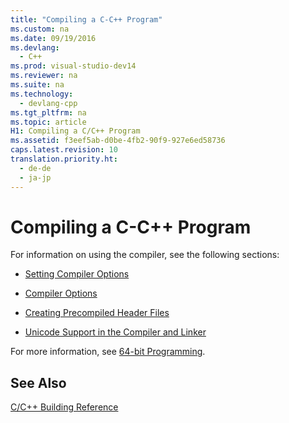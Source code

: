 ```yaml
---
title: "Compiling a C-C++ Program"
ms.custom: na
ms.date: 09/19/2016
ms.devlang: 
  - C++
ms.prod: visual-studio-dev14
ms.reviewer: na
ms.suite: na
ms.technology: 
  - devlang-cpp
ms.tgt_pltfrm: na
ms.topic: article
H1: Compiling a C/C++ Program
ms.assetid: f3eef5ab-d0be-4fb2-90f9-927e6ed58736
caps.latest.revision: 10
translation.priority.ht: 
  - de-de
  - ja-jp
---
```

# Compiling a C-C++ Program
For information on using the compiler, see the following sections:  
  
-   [Setting Compiler Options](../vs140/Setting-Compiler-Options.md)  
  
-   [Compiler Options](../vs140/Compiler-Options.md)  
  
-   [Creating Precompiled Header Files](../vs140/Creating-Precompiled-Header-Files.md)  
  
-   [Unicode Support in the Compiler and Linker](../vs140/Unicode-Support-in-the-Compiler-and-Linker.md)  
  
 For more information, see [64-bit Programming](../vs140/Configuring-Programs-for-64-Bit--Visual-C---.md).  
  
## See Also  
 [C/C++ Building Reference](../vs140/C-C---Building-Reference.md)